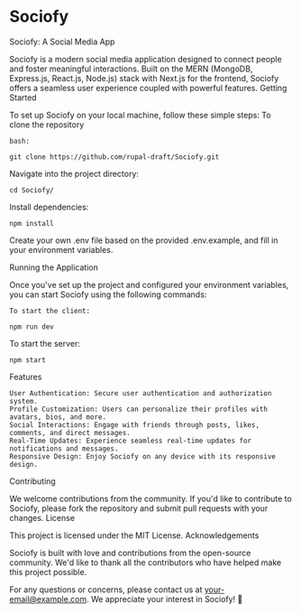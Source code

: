 # Sociofy

Sociofy: A Social Media App

Sociofy is a modern social media application designed to connect people and foster meaningful interactions. Built on the MERN (MongoDB, Express.js, React.js, Node.js) stack with Next.js for the frontend, Sociofy offers a seamless user experience coupled with powerful features.
Getting Started

To set up Sociofy on your local machine, follow these simple steps:
To clone the repository

    bash:

    git clone https://github.com/rupal-draft/Sociofy.git



Navigate into the project directory:
    

    cd Sociofy/

Install dependencies:

    npm install

Create your own .env file based on the provided .env.example, and fill in your environment variables.

Running the Application

Once you've set up the project and configured your environment variables, you can start Sociofy using the following commands:

    To start the client:

    npm run dev



To start the server:

    npm start

Features

    User Authentication: Secure user authentication and authorization system.
    Profile Customization: Users can personalize their profiles with avatars, bios, and more.
    Social Interactions: Engage with friends through posts, likes, comments, and direct messages.
    Real-Time Updates: Experience seamless real-time updates for notifications and messages.
    Responsive Design: Enjoy Sociofy on any device with its responsive design.

Contributing

We welcome contributions from the community. If you'd like to contribute to Sociofy, please fork the repository and submit pull requests with your changes.
License

This project is licensed under the MIT License.
Acknowledgements

Sociofy is built with love and contributions from the open-source community. We'd like to thank all the contributors who have helped make this project possible.

For any questions or concerns, please contact us at your-email@example.com. We appreciate your interest in Sociofy! 🚀
